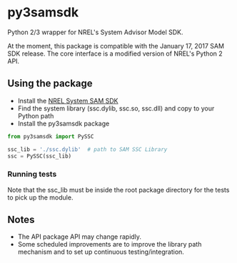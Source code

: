 # py3samsdk
Python 2/3 wrapper for NREL's System Advisor Model SDK.

At the moment, this package is compatible with the January 17, 2017 SAM SDK release.  The core interface is a modified version of NREL's Python 2 API.


## Using the package
* Install the [NREL System SAM SDK](https://sam.nrel.gov)
* Find the system library (ssc.dylib, ssc.so, ssc.dll) and copy to your Python path
* Install the py3samsdk package

```python
from py3samsdk import PySSC

ssc_lib = './ssc.dylib'  # path to SAM SSC Library
ssc = PySSC(ssc_lib)
```

### Running tests
Note that the ssc_lib must be inside the root package directory for the tests to pick up the module.

## Notes
* The API package API may change rapidly.
* Some scheduled improvements are to improve the library path mechanism and to set up continuous testing/integration.

